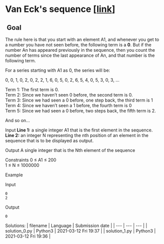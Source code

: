 # Van Eck's sequence \[[link](https://www.codingame.com/training/easy/van-ecks-sequence)\]


 Goal
-----


The rule here is that you start with an element A1, and whenever you get to a number you have not seen before, the following term is a **0**. But if the number An has appeared previously in the sequence, then you count the number of terms since the last appearance of An, and that number is the following term.  
  
For a series starting with A1 as 0, the series will be:  
  
0, 0, 1, 0, 2, 0, 2, 2, 1, 6, 0, 5, 0, 2, 6, 5, 4, 0, 5, 3, 0, 3, …  
  
  
Term 1: The first term is 0.   
Term 2: Since we haven’t seen 0 before, the second term is 0.  
Term 3: Since we had seen a 0 before, one step back, the third term is 1  
Term 4: Since we haven’t seen a 1 before, the fourth term is 0  
Term 5: Since we had seen a 0 before, two steps back, the fifth term is 2.  
  
And so on...



Input
 **Line 1:**  a single integer A1 that is the first element in the sequence.  
 **Line 2:**  an integer N representing the nth position of an element in the sequence that is to be displayed as output.


Output
A single integer that is the Nth element of the sequence


Constraints
0 ≤ A1 ≤ 200  
1 ≤ N ≤ 1000000


Example


Input

```
0
2
```



Output

```
0
```





Solutions:
| filename | Language | Submission date |
| --- | --- | --- |
| solution_0.py | Python3 | 2021-03-12 Fri 19:37 |
| solution_1.py | Python3 | 2021-03-12 Fri 19:36 |
